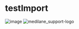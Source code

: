 # testImport
![image](https://github.com/vovajr11/testImport/assets/41735477/d6e7e6e9-3983-47f1-89cd-fee49ca7f801)
![medilane_support-logo](https://github.com/vovajr11/testImport/assets/41735477/8f6ff2bd-b0ae-4bf1-b273-b8261c8e0487)
